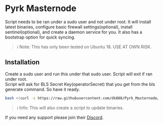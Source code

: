 # Pyrk Masternode
Script needs to be ran under a sudo user and not under root. It will install latest binaries, configure basic firewall settings(optional), install sentinel(optional), and create a daemon service for you. It also has a bootstrap option for quick syncing.

> ℹ Note: This has only been tested on Ubuntu 18. USE AT OWN RISK.

## Installation
Create a sudo user and run this under that sudo user. Script will exit if ran under root.  
Script will ask for BLS Secret Key(operatorSecret) that you get from the bls generate command. So have it ready.
```bash
bash <(curl -s https://raw.githubusercontent.com/dk808/Pyrk_Masternode/main/install.sh)
```
> ℹ Info: This will also create a script to update binaries.  

If you need any support please join their [Discord](https://discord.gg/4FrYVZJpkD).
